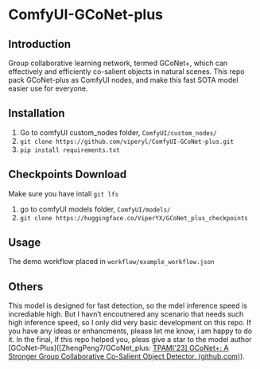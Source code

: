 # ComfyUI-GCoNet-plus

## Introduction

Group collaborative learning network, termed GCoNet+, which can effectively and efficiently co-salient objects in natural scenes. This repo pack GCoNet-plus as ComfyUI nodes, and make this fast SOTA model easier use for everyone. 

## Installation

1. Go to comfyUI custom_nodes folder, `ComfyUI/custom_nodes/`
2. `git clone https://github.com/viperyl/ComfyUI-GCoNet-plus.git `
3. `pip install requirements.txt`

## Checkpoints Download

Make sure you have intall `git lfs`

1. go to comfyUI models folder, `ComfyUI/models/`
2. `git clone https://huggingface.co/ViperYX/GCoNet_plus_checkpoints`

## Usage

The demo workflow placed in `workflow/example_workflow.json`

## Others 

This model is designed for fast detection, so the mdel inference speed is incrediable high.  But I havn’t encoutnered any scenario that needs such high inference speed, so I only did very basic development on this repo. If you have any ideas or enhancments, please let me know, i am happy to do it. In the final, if this repo helped you, pleas give a star to the model author [GCoNet-Plus]([ZhengPeng7/GCoNet_plus: [TPAMI'23\] GCoNet+: A Stronger Group Collaborative Co-Salient Object Detector. (github.com)](https://github.com/ZhengPeng7/GCoNet_plus)).

